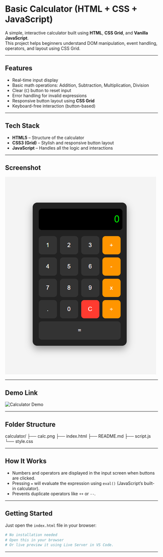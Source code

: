# Basic Calculator (HTML + CSS + JavaScript)

A simple, interactive calculator built using **HTML**, **CSS Grid**, and **Vanilla JavaScript**.  
This project helps beginners understand DOM manipulation, event handling, operators, and layout using CSS Grid.

---

## Features

- Real-time input display
- Basic math operations: Addition, Subtraction, Multiplication, Division
- Clear (`C`) button to reset input
- Error handling for invalid expressions
- Responsive button layout using **CSS Grid**
- Keyboard-free interaction (button-based)

---

## Tech Stack

- **HTML5** – Structure of the calculator
- **CSS3 (Grid)** – Stylish and responsive button layout
- **JavaScript** – Handles all the logic and interactions

---

## Screenshot

![Calculator Screenshot](Calculator.png)

---

## Demo Link

![Calculator Demo](https://mohan20030731.github.io/calculator-app/)

---

## Folder Structure

calculator/
├── calc.png
├── index.html
├── README.md
├── script.js
└── style.css

---

## How It Works

- Numbers and operators are displayed in the input screen when buttons are clicked.
- Pressing `=` will evaluate the expression using `eval()` (JavaScript’s built-in calculator).
- Prevents duplicate operators like `++` or `--`.

---

## Getting Started

Just open the `index.html` file in your browser:

```bash
# No installation needed
# Open this in your browser
# Or live preview it using Live Server in VS Code.
```

---
